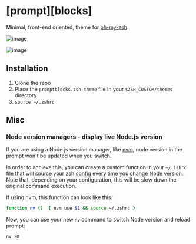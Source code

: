 # [prompt][blocks]
Minimal, front-end oriented, theme for [oh-my-zsh](https://ohmyz.sh/).

![image](https://github.com/user-attachments/assets/1ace4995-9500-40c6-924e-e0b31acca34f)

![image](https://github.com/user-attachments/assets/56810dd8-165e-4eb9-bc55-6169bbf40054)


## Installation
1. Clone the repo
2. Place the `promptblocks.zsh-theme` file in your `$ZSH_CUSTOM/themes` directory
3. `source ~/.zshrc`

## Misc
### Node version managers - display live Node.js version
If you are using a Node.js version manager, like [nvm]([url](https://github.com/nvm-sh/nvm)), node version in the prompt won't be updated when you switch. 

In order to achieve this, you can create a custom function in your `~/.zshrc` file that will source your zsh config every time you change Node version.
Note that, depending on your configuration, this will be slow down the original command execution.

If using nvm, this function can look like this:
```zsh
function nv ()  { nvm use $1 && source ~/.zshrc }
```  
Now, you can use your new `nv` command to switch Node version and reload prompt:
```zsh
nv 20
```
